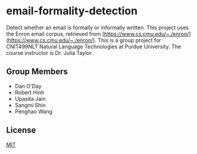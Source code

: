 email-formality-detection
=========================

Detect whether an email is formally or informally written. This project uses the Enron email corpus, retrieved from [https://www.cs.cmu.edu/~./enron/](https://www.cs.cmu.edu/~./enron/). This is a group project for CNIT499NLT Natural Language Technologies at Purdue University. The course instructor is Dr. Julia Taylor.

Group Members
-------------

 - Dan O'Day
 - Robert Hinh
 - Upasita Jain
 - Sangmi Shin
 - Penghao Wang

License
-------

[MIT](https://github.com/danzek/email-formality-detection/blob/master/LICENSE)
